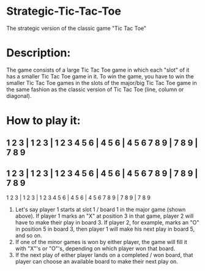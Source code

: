 # Strategic-Tic-Tac-Toe
The strategic version of the classic game "Tic Tac Toe"


# Description:
The game consists of a large Tic Tac Toe game in which each "slot" of it has a smaller Tic Tac Toe game in it.
To win the game, you have to win the smaller Tic Tac Toe games in the slots of the major/big Tic Tac Toe game in the same fashion as the classic version of Tic Tac Toe (line, column or diagonal).

# How to play it:
   1 2 3 | 1 2 3 | 1 2 3
   4 5 6 | 4 5 6 | 4 5 6
   7 8 9 | 7 8 9 | 7 8 9
  ------------------------
   1 2 3 | 1 2 3 | 1 2 3
   4 5 6 | 4 5 6 | 4 5 6
   7 8 9 | 7 8 9 | 7 8 9
  ------------------------
   1 2 3 | 1 2 3 | 1 2 3
   4 5 6 | 4 5 6 | 4 5 6
   7 8 9 | 7 8 9 | 7 8 9
  
1) Let's say player 1 starts at slot 1 / board 1 in the major game (shown above). If player 1 marks an "X" at position 3 in that game, player 2 will have to make their play in board 3. If player 2, for example, marks an "O" in position 5 in board 3, then player 1 will make his next play in board 5, and so on.
2) If one of the minor games is won by either player, the game will fill it with "X"'s or "O"'s, depending on which player won that board.
3) If the next play of either player lands on a completed / won board, that player can choose an available board to make their next play on.
